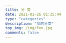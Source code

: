 ```yaml
---
title: 分 类
date: 2021-01-26 01:35:44
type: "categories" 
description: "我的分类"
top_img: /img/fen.jpg
comments: false
---
```


